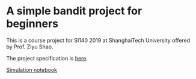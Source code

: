 # A simple bandit project for beginners

This is a course project for SI140 2019 at ShanghaiTech University offered by Prof. Ziyu Shao.

The project specification is [here](./bandit_project.pdf).

[Simulation notebook](https://nbviewer.jupyter.org/github/DerekDick/awesome-multi-armed-bandit/blob/master/bandit_project/three_armed_bandit.ipynb)
